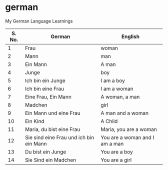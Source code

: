 # german
My German Language Learnings

|S. No.|German|English|
|--|--|--|
|1|Frau|woman|
|2|Mann|man|
|3|Ein Mann|A man|
|4|Junge|boy|
|5|Ich bin ein Junge|I am a boy|
|6|Ich bin eine Frau| I am a woman|
|7|Eine Frau, Ein Mann|A woman, a man|
|8|Madchen|girl|
|9|Ein Mann und eine Frau|A man and a woman|
|10|Ein Kind| A Child|
|11|Maria, du bist eine Frau|Maria, you are a woman|
|12|Sie sind eine Frau und ich bin ein Mann|You are a woman and I am a man|
|13|Du bist ein Junge|You are a boy|
|14|Sie Sind ein Madchen|You are a girl|
